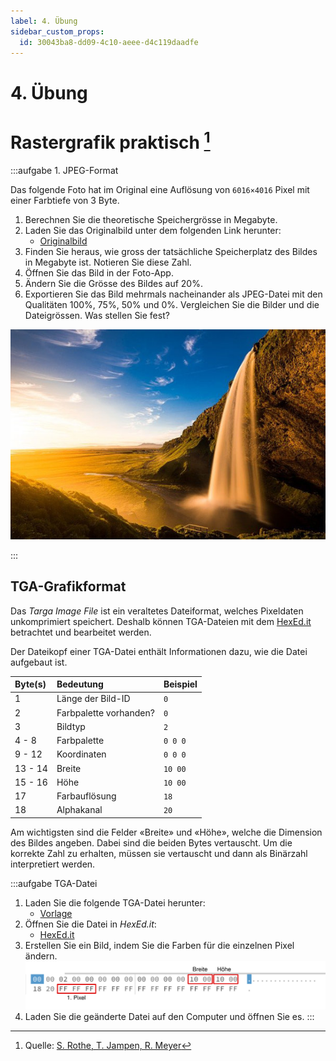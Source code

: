 ```yaml
---
label: 4. Übung
sidebar_custom_props:
  id: 30043ba8-dd09-4c10-aeee-d4c119daadfe
---
```


# 4. Übung


# Rastergrafik praktisch [^1]

:::aufgabe 1. JPEG-Format

Das folgende Foto hat im Original eine Auflösung von `6016×4016` Pixel mit einer Farbtiefe von 3 Byte.

1. Berechnen Sie die theoretische Speichergrösse in Megabyte.
2. Laden Sie das Originalbild unter dem folgenden Link herunter:
   - [Originalbild](assets/iceland.jpg)
3. Finden Sie heraus, wie gross der tatsächliche Speicherplatz des Bildes in Megabyte ist. Notieren Sie diese Zahl.
4. Öffnen Sie das Bild in der Foto-App.
5. Ändern Sie die Grösse des Bildes auf 20%.
6. Exportieren Sie das Bild mehrmals nacheinander als JPEG-Datei mit den Qualitäten 100%, 75%, 50% und 0%. Vergleichen Sie die Bilder und die Dateigrössen. Was stellen Sie fest?

![Island](images/04-uebung/iceland.jpg)

<Answer type="text" webKey="2e1c4773-da2e-42da-b506-f158fa968916" />
:::

## TGA-Grafikformat

Das _Targa Image File_ ist ein veraltetes Dateiformat, welches Pixeldaten unkomprimiert speichert. Deshalb können TGA-Dateien mit dem [HexEd.it](https://hexed.it) betrachtet und bearbeitet werden.

Der Dateikopf einer TGA-Datei enthält Informationen dazu, wie die Datei aufgebaut ist.

<div className="slim-table">

| Byte(s) | Bedeutung              | Beispiel |
| :------ | :--------------------- | :------- |
| 1       | Länge der Bild-ID      | `0`      |
| 2       | Farbpalette vorhanden? | `0`      |
| 3       | Bildtyp                | `2`      |
| 4 - 8   | Farbpalette            | `0 0 0 ` |
| 9 - 12  | Koordinaten            | `0 0 0 ` |
| 13 - 14 | Breite                 | `10 00`  |
| 15 - 16 | Höhe                   | `10 00`  |
| 17      | Farbauflösung          | `18`     |
| 18      | Alphakanal             | `20`     |

</div>

Am wichtigsten sind die Felder «Breite» und «Höhe», welche die Dimension des Bildes angeben. Dabei sind die beiden Bytes vertauscht. Um die korrekte Zahl zu erhalten, müssen sie vertauscht und dann als Binärzahl interpretiert werden.

:::aufgabe TGA-Datei

1. Laden Sie die folgende TGA-Datei herunter:
   - [Vorlage](images/04-uebung/vorlage.tga)
2. Öffnen Sie die Datei in _HexEd.it_:
   - [HexEd.it](https://hexed.it)
3. Erstellen Sie ein Bild, indem Sie die Farben für die einzelnen Pixel ändern.
   ![](images/04-uebung/vorlage-tga-hexedit.svg)
4. Laden Sie die geänderte Datei auf den Computer und öffnen Sie es.
:::

[^1]: Quelle: [S. Rothe, T. Jampen, R. Meyer](https://informatik.mygymer.ch/base/?b=code&p=922802)

